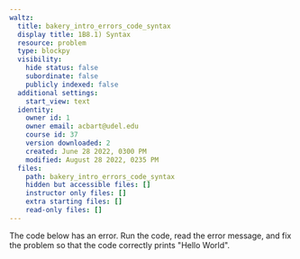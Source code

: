 ```yaml
---
waltz:
  title: bakery_intro_errors_code_syntax
  display title: 1B8.1) Syntax
  resource: problem
  type: blockpy
  visibility:
    hide status: false
    subordinate: false
    publicly indexed: false
  additional settings:
    start_view: text
  identity:
    owner id: 1
    owner email: acbart@udel.edu
    course id: 37
    version downloaded: 2
    created: June 28 2022, 0300 PM
    modified: August 28 2022, 0235 PM
  files:
    path: bakery_intro_errors_code_syntax
    hidden but accessible files: []
    instructor only files: []
    extra starting files: []
    read-only files: []
---
```

The code below has an error. Run the code, read the error message, and fix the
problem so that the code correctly prints "Hello World".